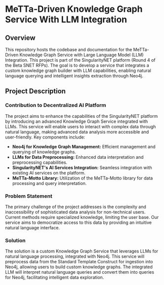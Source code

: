 # MeTTa-Driven Knowledge Graph Service With LLM Integration

## Overview

This repository hosts the codebase and documentation for the MeTTa-Driven Knowledge Graph Service with Large Language Model (LLM) Integration. This project is part of the SingularityNET platform (Round 4 of the Beta SNET RFPs). The goal is to develop a service that integrates a custom knowledge graph builder with LLM capabilities, enabling natural language querying and intelligent insights extraction through Neo4j.

## Project Description

### Contribution to Decentralized AI Platform

The project aims to enhance the capabilities of the SingularityNET platform by introducing an advanced Knowledge Graph Service integrated with LLMs. This service will enable users to interact with complex data through natural language, making advanced data analysis more accessible and user-friendly. Key components include:

- **Neo4j for Knowledge Graph Management:** Efficient management and querying of knowledge graphs.
- **LLMs for Data Preprocessing:** Enhanced data interpretation and preprocessing capabilities.
- **SingularityNET's AI Services Integration:** Seamless integration with existing AI services on the platform.
- **MeTTa-Motto Library:** Utilization of the MeTTa-Motto library for data processing and query interpretation.

### Problem Statement

The primary challenge of the project addresses is the complexity and inaccessibility of sophisticated data analysis for non-technical users. Current methods require specialized knowledge, limiting the user base. Our service aims to democratize access to this data by providing an intuitive natural language interface.

### Solution

The solution is a custom Knowledge Graph Service that leverages LLMs for natural language processing, integrated with Neo4j. This service will preprocess data from the Standard Template Construct for ingestion into Neo4j, allowing users to build custom knowledge graphs. The integrated LLM will interpret natural language queries and convert them into queries for Neo4j, facilitating intelligent data exploration.